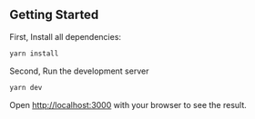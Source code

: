 
## Getting Started

First, Install all dependencies:

```bash
yarn install
```

Second, Run the development server

```bash
yarn dev
```
Open [http://localhost:3000](http://localhost:3000) with your browser to see the result.
